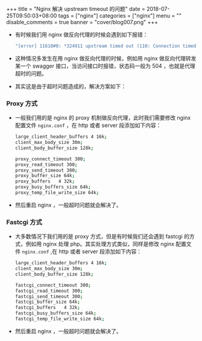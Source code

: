 +++
title = "Nginx 解决 upstream timeout 的问题"
date = 2018-07-25T09:50:03+08:00
tags = ["nginx"]
categories = ["nginx"]
menu = ""
disable_comments = true
banner = "cover/blog007.png"
+++

- 有时候我们用 nginx 做反向代理的时候会遇到如下报错：

    ```bash
    "[error] 11618#0: *324911 upstream timed out (110: Connection timed out) while reading response header from upstream, "
    ```

- 这种情况多发生在用 nginx 做反向代理的时候，例如用 nginx 做反向代理转发某一个 swagger 接口，当访问接口时报错，状态码一般为 504 ，也就是代理超时的问题。
- 其实这是由于超时问题造成的，解决方案如下：

### Proxy 方式
- 一般我们用的是 nginx 的 proxy 机制做反向代理，此时我们需要修改 nginx 配置文件 `nginx.conf` ，在 http 或者 server 段添加如下内容：

    ```bash
    large_client_header_buffers 4 16k;
    client_max_body_size 30m;
    client_body_buffer_size 128k;
    
    proxy_connect_timeout 300;
    proxy_read_timeout 300;
    proxy_send_timeout 300;
    proxy_buffer_size 64k;
    proxy_buffers   4 32k;
    proxy_busy_buffers_size 64k;
    proxy_temp_file_write_size 64k;
    ```

- 然后重启 nginx ，一般超时问题就会解决了。

### Fastcgi 方式
- 大多数情况下我们用的是 proxy 方式，但是有时候我们还会遇到 fastcgi 的方式，例如用 nginx 处理 php。其实处理方式类似，同样是修改 nginx 配置文件 `nginx.conf` ,在 http 或者 server 段添加如下内容：

    ```bash
    large_client_header_buffers 4 16k;
    client_max_body_size 30m;
    client_body_buffer_size 128k;
    
    fastcgi_connect_timeout 300;
    fastcgi_read_timeout 300;
    fastcgi_send_timeout 300;
    fastcgi_buffer_size 64k;
    fastcgi_buffers   4 32k;
    fastcgi_busy_buffers_size 64k;
    fastcgi_temp_file_write_size 64k;
    ```

- 然后重启 nginx ，一般超时问题就会解决了。
